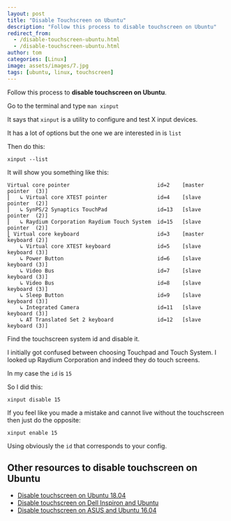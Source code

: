 ```yaml
---
layout: post
title: "Disable Touchscreen on Ubuntu"
description: "Follow this process to disable touchscreen on Ubuntu"
redirect_from:
  - /disable-touchscreen-ubuntu.html
  - /disable-touchscreen-ubuntu.html
author: tom
categories: [Linux]
image: assets/images/7.jpg
tags: [ubuntu, linux, touchscreen]
---
```


Follow this process to **disable touchscreen on Ubuntu**.

Go to the terminal and type `man xinput`

It says that `xinput` is a utility to configure and test X input devices.

It has a lot of options but the one we are interested in is `list`

Then do this:

    xinput --list

It will show you something like this:

    Virtual core pointer                            id=2    [master pointer  (3)]
    ⎜   ↳ Virtual core XTEST pointer                id=4    [slave  pointer  (2)]
    ⎜   ↳ SynPS/2 Synaptics TouchPad                id=13   [slave  pointer  (2)]
    ⎜   ↳ Raydium Corporation Raydium Touch System  id=15   [slave  pointer  (2)]
    ⎣ Virtual core keyboard                         id=3    [master keyboard (2)]
        ↳ Virtual core XTEST keyboard               id=5    [slave  keyboard (3)]
        ↳ Power Button                              id=6    [slave  keyboard (3)]
        ↳ Video Bus                                 id=7    [slave  keyboard (3)]
        ↳ Video Bus                                 id=8    [slave  keyboard (3)]
        ↳ Sleep Button                              id=9    [slave  keyboard (3)]
        ↳ Integrated Camera                         id=11   [slave  keyboard (3)]
        ↳ AT Translated Set 2 keyboard              id=12   [slave  keyboard (3)]

Find the touchscreen system id and disable it.

I initially got confused between choosing Touchpad and Touch System. I looked up Raydium Corporation and indeed they do touch screens.

In my case the `id` is `15`

So I did this:

    xinput disable 15

If you feel like you made a mistake and cannot live without the touchscreen then just do the opposite:

    xinput enable 15

Using obviously the `id` that corresponds to your config.

## Other resources to disable touchscreen on Ubuntu

* [Disable touchscreen on Ubuntu 18.04](https://askubuntu.com/questions/1038248/how-to-disable-touchscreen-permanently-on-ubuntu-18-04)
* [Disable touchscreen on Dell Inspiron and Ubuntu](http://www.pakzilla.com/2018/05/22/how-to-disable-touch-screen-of-dell-inspiron-14-5000-series-in-ubuntu-18-04/)
* [Disable touchscreen on ASUS and Ubuntu 16.04](http://jaykilleen.com/posts/disable-the-touchscreen-and-touchpad-on-asus-running-ubuntu-16-04)
